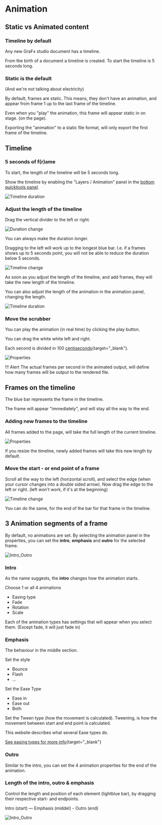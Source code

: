 # Animation

## Static vs Animated content

### Timeline by default

Any new GraFx studio document has a timeline.

From the birth of a document a timeline is created. To start the timeline is 5 seconds long.

### Static is the default

(And we're not talking about electricity)

By default, frames are static. This means, they don't have an animation, and appear from frame 1 up to the last frame of the timeline.

Even when you "play" the animation, this frame will appear static in on stage. (on the page).

Exporting the "animation" to a static file format, will only export the first frame of the timeline.


## Timeline

### 5 seconds of f(r)ame

To start, the length of the timeline will be 5 seconds long.

Show the timeline by enabling the "Layers / Animation" panel in the [bottom quicktools panel](/GraFx-studio/overview/bottom-quicktools/).

![Timeline duration](https://chilipublishdocs.imgix.net/GraFx_studio/how_to/timeline3.png)

### Adjust the length of the timeline

Drag the vertical divider to the left or right.

![Duration change](https://chilipublishdocs.imgix.net/GraFx_studio/how_to/timeline_divider.png)

You can always make the duration longer.

Dragging to the left will work up to the longest blue bar. I.e. if a frames shows up to 5 seconds point, you will not be able to reduce the duration below 5 seconds.

![Timeline change](https://chilipublishdocs.imgix.net/GraFx_studio/how_to/timeline_reduce.gif)

As soon as you adjust the length of the timeline, and add frames, they will take the new length of the timeline.

You can also adjust the length of the animation in the animation panel, changing the length.

![Timeline duration](https://chilipublishdocs.imgix.net/GraFx_studio/how_to/timeline2.png)

### Move the scrubber

You can play the animation (in real time) by clicking the play button.

You can drag the white white left and right.

Each second is divided in 100 [centiseconds](https://en.wikipedia.org/wiki/Orders_of_magnitude_(time)#Less_than_one_second){target="_blank"}.

![Properties](https://chilipublishdocs.imgix.net/GraFx_studio/how_to/timeline_move.gif)

!!! Alert
	The actual frames per second in the animated output, will define how many frames will be output to the rendered file.

## Frames on the timeline

The blue bar represents the frame in the timeline.

The frame will appear "immediately", and will stay all the way to the end.

### Adding new frames to the timeline

All frames added to the page, will take the full length of the current timeline.

![Properties](https://chilipublishdocs.imgix.net/GraFx_studio/how_to/altlayout8.png?w=850&q=80)

If you resize the timeline, newly added frames will take this new length by default.

### Move the start - or end point of a frame

Scroll all the way to the left (horizontal scroll), and select the edge (when your cursor changes into a double sided arrow). Now drag the edge to the left or right. (left won't work, if it's at the beginning)

![Timeline change](https://chilipublishdocs.imgix.net/GraFx_studio/how_to/timeline1.gif)

You can do the same, for the end of the bar for that frame in the timeline.

## 3 Animation segments of a frame

By default, no animations are set. By selecting the animation panel in the properties, you can set the **intro**, **emphasis** and **outro** for the selected frame.

![Intro_Outro](https://chilipublishdocs.imgix.net/GraFx_studio/how_to/intro_outro.gif)

### Intro

As the name suggests, the **intro** changes how the animation starts.

Choose 1 or all 4 animations

- Easing type
- Fade
- Rotation
- Scale

Each of the animation types has settings that will appear when you select them. (Except fade, it will just fade in)

### Emphasis

The behaviour in the middle section.

Set the style

- Bounce
- Flash
- ...

Set the Ease Type

- Ease in
- Ease out
- Both

Set the Tween type (how the movement is calculated). Tweening, is how the movement between start and end point is calculated.

This website describes what several Ease types do.

[See easing types for more info](https://easings.net/){target="_blank"}

### Outro

Similar to the intro, you can set the 4 animation properties for the end of the animation.

### Length of the intro, outro & emphasis

Control the length and position of each element (lightblue bar), by dragging their respective start- and endpoints.

Intro (start) — Emphasis (middel) - Outro (end)

![Intro_Outro](https://chilipublishdocs.imgix.net/GraFx_studio/how_to/intro_outro_resize.gif)